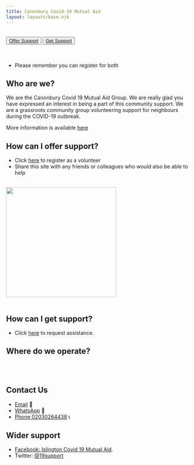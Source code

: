 ```yaml
---
title: Canonbury Covid-19 Mutual Aid
layout: layouts/base.njk
---
```

<br/>
<div class="button-container">
  <button class="bttn-simple bttn-lg bttn-royal"><a href="/volunteer">Offer Support</a></button>
  <button class="bttn-simple bttn-lg bttn-success"><a href="/support">Get Support</a></button>
</div>

<br/>
<br/>

 - Please remember you can register for both

## Who are we?
  We are the Canonbury Covid 19 Mutual Aid Group. We are really glad you have expressed an interest in being a part of this community support.
  We are a grassroots community group volunteering support for neighbours during the COVID-19 outbreak.
  
  More information is available [here](/about)

## How can I offer support?
  
 - Click [here](/volunteer) to register as a volunteer
 - Share this site with any friends or colleagues who would also be able to help

<br/>

 <a id="donate-link" href="https://opencollective.com/canonbury-mutual-aid-2020/contribute" target="_blank">
    <img src="https://opencollective.com/canonbury-mutual-aid-2020/contribute/button@2x.png?color=white" width=300 />
  </a>
  <br/>
  <br/>
  <script src="https://opencollective.com/canonbury-mutual-aid-2020/banner.js"></script>

## How can I get support?

 - Click [here](/support) to request assistance.

## Where do we operate?

<br/>
<div id="map"></div>
<br/>



## Contact Us

 - [Email](mailto:canonburymutualaid@gmail.com ) 	📧 
 - [WhatsApp](https://chat.whatsapp.com/EOt8o7jbHfwHJnJAcdGJUt) 📲
 - [Phone 02030264438](tel:02030264438) 📞

## Wider support 

  - [Facebook: Islington Covid 19 Mutual Aid](https://m.facebook.com/groups/926599381108201).
  - Twitter: [@19support](https://twitter.com/19support)
